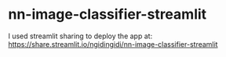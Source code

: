 # nn-image-classifier-streamlit

I used streamlit sharing to deploy the app at:
https://share.streamlit.io/ngidingidi/nn-image-classifier-streamlit
